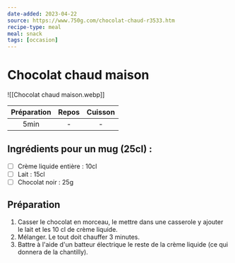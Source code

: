```yaml
---
date-added: 2023-04-22
source: https://www.750g.com/chocolat-chaud-r3533.htm
recipe-type: meal
meal: snack
tags: [occasion]
---
```


# Chocolat chaud maison

![[Chocolat chaud maison.webp]]

| Préparation | Repos | Cuisson |
|:-----------:|:-----:|:-------:|
|    5min     |   -   |    -    |

## Ingrédients pour un mug (25cl) :

- [ ] Crème liquide entière : 10cl
- [ ] Lait : 15cl
- [ ] Chocolat noir : 25g

## Préparation

1. Casser le chocolat en morceau, le mettre dans une casserole y ajouter le lait et les 10 cl de crème liquide.
2. Mélanger. Le tout doit chauffer 3 minutes.
3. Battre à l'aide d'un batteur électrique le reste de la crème liquide (ce qui donnera de la chantilly).
